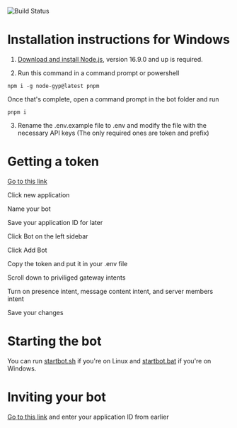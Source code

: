 ![Build Status](https://github.com/william5553/triv/workflows/lint/badge.svg?branch=discord.js-latest)
# Installation instructions for Windows
1. [Download and install Node.js](https://nodejs.org/en/), version 16.9.0 and up is required.

2. Run this command in a command prompt or powershell
```shell
npm i -g node-gyp@latest pnpm
```

Once that's complete, open a command prompt in the bot folder and run
```shell
pnpm i
```

3. Rename the .env.example file to .env and modify the file with the necessary API keys (The only required ones are token and prefix)

# Getting a token

[Go to this link](https://discord.com/developers/applications)

Click new application

Name your bot

Save your application ID for later

Click Bot on the left sidebar

Click Add Bot

Copy the token and put it in your .env file

Scroll down to priviliged gateway intents

Turn on presence intent, message content intent, and server members intent

Save your changes

# Starting the bot
You can run [startbot.sh](https://github.com/William5553/triv/blob/discord.js-latest/startbot.sh) if you're on Linux and [startbot.bat](https://github.com/William5553/triv/blob/discord.js-latest/startbot.bat) if you're on Windows.

# Inviting your bot
[Go to this link](https://discordapi.com/permissions.html#8) and enter your application ID from earlier
